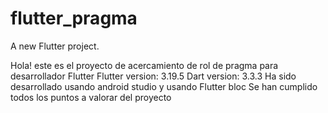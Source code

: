 # flutter_pragma

A new Flutter project.

Hola! este es el proyecto de acercamiento de rol de pragma para desarrollador Flutter
Flutter version: 3.19.5
Dart version: 3.3.3
Ha sido desarrollado usando android studio y usando Flutter bloc
Se han cumplido todos los puntos a valorar del proyecto

